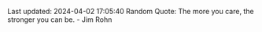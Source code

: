 Last updated: 2024-04-02 17:05:40
Random Quote: The more you care, the stronger you can be. - Jim Rohn